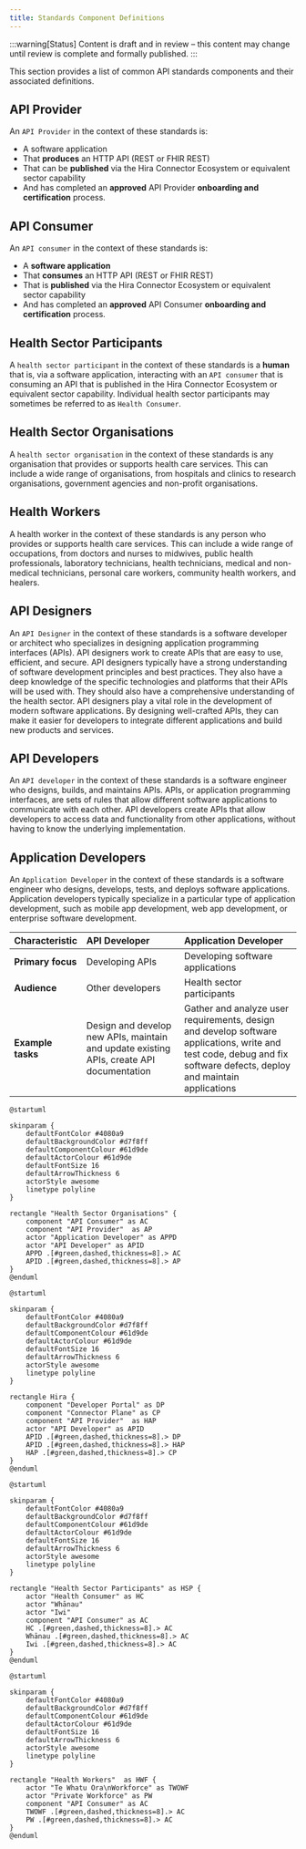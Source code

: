 ```yaml
---
title: Standards Component Definitions
---
```


:::warning[Status]
Content is draft and in review – this content may change until review is complete and formally published.
:::

This section provides a list of common API standards components and their associated definitions.

## API Provider

An `API Provider` in the context of these standards is:

- A software application
- That **produces** an HTTP API (REST or FHIR REST)
- That can be **published** via the Hira Connector Ecosystem or equivalent sector capability
- And has completed an **approved** API Provider **onboarding and certification** process.

## API Consumer

An `API consumer` in the context of these standards is:

- A **software application**
- That **consumes** an HTTP API (REST or FHIR REST)
- That is **published** via the Hira Connector Ecosystem or equivalent sector capability
- And has completed an **approved** API Consumer **onboarding and certification** process.

## Health Sector Participants

A `health sector participant` in the context of these standards is a **human** that is, via a software application, interacting with an `API consumer` that is consuming an API that is published in the Hira Connector Ecosystem or equivalent sector capability. Individual health sector participants may sometimes be referred to as `Health Consumer`.

## Health Sector Organisations

A `health sector organisation` in the context of these standards is any organisation that provides or supports health care services. This can include a wide range of organisations, from hospitals and clinics to research organisations, government agencies and non-profit organisations.

## Health Workers

A health worker in the context of these standards is any person who provides or supports health care services. This can include a wide range of occupations, from doctors and nurses to midwives, public health professionals, laboratory technicians, health technicians, medical and non-medical technicians, personal care workers, community health workers, and healers.

## API Designers

An `API Designer` in the context of these standards is a software developer or architect who specializes in designing application programming interfaces (APIs). API designers work to create APIs that are easy to use, efficient, and secure.
API designers typically have a strong understanding of software development principles and best practices. They also have a deep knowledge of the specific technologies and platforms that their APIs will be used with. They should also have a comprehensive understanding of the health sector.
API designers play a vital role in the development of modern software applications. By designing well-crafted APIs, they can make it easier for developers to integrate different applications and build new products and services.

## API Developers

An `API developer` in the context of these standards is a software engineer who designs, builds, and maintains APIs. APIs, or application programming interfaces, are sets of rules that allow different software applications to communicate with each other. API developers create APIs that allow developers to access data and functionality from other applications, without having to know the underlying implementation.

## Application Developers

An `Application Developer` in the context of these standards is a software engineer who designs, develops, tests, and deploys software applications. Application developers typically specialize in a particular type of application development, such as mobile app development, web app development, or enterprise software development.

| Characteristic    | API Developer                                                                            | Application Developer                                                                                                                                                 |
| :---------------- | :--------------------------------------------------------------------------------------- | :-------------------------------------------------------------------------------------------------------------------------------------------------------------------- |
| **Primary focus** | Developing APIs                                                                          | Developing software applications                                                                                                                                      |
| **Audience**      | Other developers                                                                         | Health sector participants                                                                                                                                            |
| **Example tasks** | Design and develop new APIs, maintain and update existing APIs, create API documentation | Gather and analyze user requirements, design and develop software applications, write and test code, debug and fix software defects, deploy and maintain applications |

```plantuml alt="Diagram showing API interactions within Health Sector organisations"
@startuml

skinparam {
    defaultFontColor #4080a9
    defaultBackgroundColor #d7f8ff
    defaultComponentColour #61d9de
    defaultActorColour #61d9de
    defaultFontSize 16
    defaultArrowThickness 6
    actorStyle awesome
    linetype polyline
}

rectangle "Health Sector Organisations" {
    component "API Consumer" as AC
    component "API Provider"  as AP
    actor "Application Developer" as APPD
    actor "API Developer" as APID
    APPD .[#green,dashed,thickness=8].> AC
    APID .[#green,dashed,thickness=8].> AP
}
@enduml
```

<DetailedDescription text="This shows the relationships between actors in health sector organisations. An API Developer at a Health Sector Organisation is an API Provider, and an Application Developer is an API consumer." />

```plantuml alt="Diagram showing API Developer interactions within HIRA"
@startuml

skinparam {
    defaultFontColor #4080a9
    defaultBackgroundColor #d7f8ff
    defaultComponentColour #61d9de
    defaultActorColour #61d9de
    defaultFontSize 16
    defaultArrowThickness 6
    actorStyle awesome
    linetype polyline
}

rectangle Hira {
    component "Developer Portal" as DP
    component "Connector Plane" as CP
    component "API Provider"  as HAP
    actor "API Developer" as APID
    APID .[#green,dashed,thickness=8].> DP
    APID .[#green,dashed,thickness=8].> HAP
    HAP .[#green,dashed,thickness=8].> CP
}
@enduml
```

<DetailedDescription text="The diagram explains that the API Developer interacts with the Developer Portal to access the API Provider. The API Provider communicates with the Connector Plane to facilitate the API Developer's requests." />

```plantuml alt="Diagram showing Health Sector participants"
@startuml

skinparam {
    defaultFontColor #4080a9
    defaultBackgroundColor #d7f8ff
    defaultComponentColour #61d9de
    defaultActorColour #61d9de
    defaultFontSize 16
    defaultArrowThickness 6
    actorStyle awesome
    linetype polyline
}

rectangle "Health Sector Participants" as HSP {
    actor "Health Consumer" as HC
    actor "Whānau"
    actor "Iwi"
    component "API Consumer" as AC
    HC .[#green,dashed,thickness=8].> AC
    Whānau .[#green,dashed,thickness=8].> AC
    Iwi .[#green,dashed,thickness=8].> AC
}
@enduml
```

<DetailedDescription text="The diagram illustrates the relationships and flows between various participants in the health sector. The Health Consumer, Whānau, and Iwi actors represent individuals and groups who interact with the health sector. The API Consumer component represents a system that collects data from these actors." />

```plantuml alt="Diagram showing Health Worker API consumption"
@startuml

skinparam {
    defaultFontColor #4080a9
    defaultBackgroundColor #d7f8ff
    defaultComponentColour #61d9de
    defaultActorColour #61d9de
    defaultFontSize 16
    defaultArrowThickness 6
    actorStyle awesome
    linetype polyline
}

rectangle "Health Workers"  as HWF {
    actor "Te Whatu Ora\nWorkforce" as TWOWF
    actor "Private Workforce" as PW
    component "API Consumer" as AC
    TWOWF .[#green,dashed,thickness=8].> AC
    PW .[#green,dashed,thickness=8].> AC
}
@enduml
```

<DetailedDescription text="The Health Worker API Consumption diagram illustrates the relationships and flows between the Te Whatu Ora Workforce and Private Workforce actors, who both interact with the API Consumer." />
